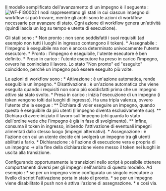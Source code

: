 Il modello semplificato dell'avanzamento di un impegno è il seguente : 
![WF-FIG0002](https://doc.smeup.com/immagini/WFBASE_033/WF-FIG0002.png)
I nodi rappresentano gli stati in cui ciascun impegno di workflow si può trovare, mentre gli archi sono le azioni di workflow necessarie per avanzare di stato.
Ogni azione di workflow genera un'attività (quindi lascia un log su tempo e utente di esecuzione).

Gli stati sono : 
 \* Non pronto :  non sono soddisfatti i suoi requisiti (ad esempio non tutti i luoghi in ingresso contengono il token).
 \* Assegnabile :  l'impegno è eseguibile ma non è ancora determinato univocamente l'utente esecutore.
 \* Pronto :  l'impegno è eseguibile, l'utente esecutore è ben definito.
 \* Preso in carico :  l'utente esecutore ha preso in carico l'impegno, ovvero ha cominciato il lavoro.
Lo stato "Non pronto" ed "eseguito" coincidono, perchè un impegno può essere eseguito più volte.

Le azioni di workflow sono : 
 \* Attivazione :  è un'azione automatica, rende eseguibile un impegno.
 \* Disattivazione :  è un'azione automatica che viene eseguita quando i requisiti non sono più soddisfatti prima che un impegno attivo sia stato svolto.
 \* Presa in carico :  inizia l'esecuzione di un impegno (i token vengono tolti dai luoghi di ingresso). Ha una tripla valenza, ovvero l'utente che la esegue : 
 \*\* Dichiara di voler eseguire un impegno, quando questo è eseguibile da più utenti (l'impegno diventa esclusivamente suo).
 \*\* Dichiara di avere iniziato il lavoro sull'impegno (chi guarda lo stato dell'ordine vede che l'impegno è già in fase di svolgimento).
 \*\* Infine, consuma il token in ingresso, inibendo l'attivazione di eventuali impegni alimentati  dallo stesso luogo (impegni alternativi).
 \* Assegnazione :  è l'azione con cui un utente decide chi svolgerà un impegno tra gli utenti abilitati a farlo.
 \* Dichiarazione :  è l'azione di esecuzione vera e propria di un impegno -> alla fine della dichiarazione viene messo il token nei luoghi in uscita alla transizione.

Configurando opportunamente le transizioni nello script è possibile ottenere comportamenti diversi per gli impegni nell'ambito di questo modello.
Ad esempio : 
 \*  se per un impegno viene configurato un singolo esecutore a livello di script l'attivazione porta in stato di pronto.
 \* se per un impegno viene disabilitato il push non è attiva l'azione di assegnazione.
 \* e così via.


